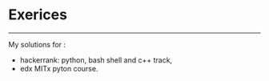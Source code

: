 # Exerices 
---

My solutions for :

- hackerrank: python, bash shell and c++ track,
- edx MITx pyton course. 
